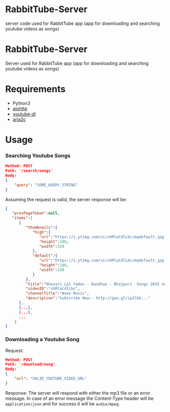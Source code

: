 # RabbitTube-Server
server code used for RabbitTube app (app for downloading and searching youtube videos as songs)
# RabbitTube-Server
Server used for RabbitTube app (app for downloading and searching youtube videos as songs)

# Requirements
- Python3
- [aiohttp](https://aiohttp.readthedocs.io/en/stable/)
- [youtube-dl](https://rg3.github.io/youtube-dl/)
- [aria2c](https://aria2.github.io/)

# Usage
### Searching Youtube Songs
```JSON
Method: POST
Path: '/search/songs'
Body:
{
    "query": "SOME_QUERY_STRING"
}
```
Assuming the request is valid, the server response will be:
```JSON
{
   "prevPageToken":null,
   "items":[
      {
         "thumbnails":{
            "high":{
               "url":"https://i.ytimg.com/vi/vhMlaCdlLbc/mqdefault.jpg",
               "height":180,
               "width":320
            },
            "default":{
               "url":"https://i.ytimg.com/vi/vhMlaCdlLbc/mqdefault.jpg",
               "height":180,
               "width":320
            }
         },
         "title":"Khesari Lal Yadav - Bandhan - Bhojpuri  Songs 2015 new",
         "videoID":"vhMlaCdlLbc",
         "channelTitle":"Wave Music",
         "description":"Subscribe Now:- http://goo.gl/ip2lbk..."
      },
      {...},
      {...},
      ...
    ]
}

```

### Downloading a Youtube Song
Request:
```JSON
Method: POST
Path: '/download/song'
Body:
{
    "url": "VALID_YOUTUBE_VIDEO_URL"
}
```

Response: 
The server will respond with either the mp3 file or an error message.
In case of an error message the Content-Type header will be `application/json` and for success it will be `audio/mpeg`.

